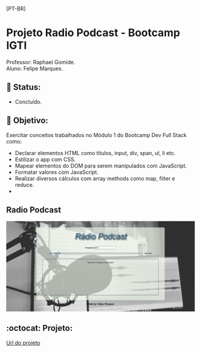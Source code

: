 [PT-BR]

# Projeto Radio Podcast - Bootcamp IGTI

Professor: Raphael Gomide.<br>
Aluno: Felipe Marques.

## :memo: Status:

- Concluído.

## :dart: Objetivo:

Exercitar conceitos trabalhados no Módulo 1 do Bootcamp Dev Full Stack como:

- Declarar elementos HTML como títulos, input, div, span, ul, li etc.<br>
- Estilizar o app com CSS.<br>
- Mapear elementos do DOM para serem manipulados com JavaScript.<br>
- Formatar valores com JavaScript.<br>
- Realizar diversos cálculos com array methods como map, filter e reduce.<br>
-

## Radio Podcast

![Radio Podcast](img/radio-podcast.png)

## :octocat: Projeto:

[Url do projeto](url)
